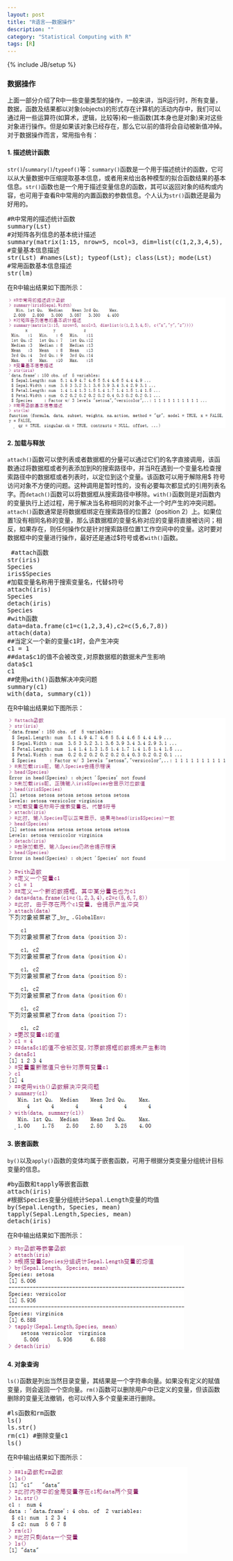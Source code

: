 ```yaml
---
layout: post
title: "R语言——数据操作"
description: ""
category: "Statistical Computing with R"
tags: [R]
---
```

{% include JB/setup %}

### 数据操作
上面一部分介绍了R中一些变量类型的操作，一般来讲，当R运行时，所有变量，数据，函数及结果都以对象(objects)的形式存在计算机的活动内存中，我们可以通过用一些运算符(如算术，逻辑，比较等)和一些函数(其本身也是对象)来对这些对象进行操作。但是如果该对象已经存在，那么它以前的值将会自动被新值冲掉。对于数据操作而言，常用指令有：

#### 1. 描述统计函数
`str()`/`summary()`/`typeof()`等：`summary()`函数是一个用于描述统计的函数，它可以从大量数据中压缩提取基本信息，或者用来给出各种模型的拟合函数结果的基本信息。`str()`函数也是一个用于描述变量信息的函数，其可以返回对象的结构或内容，也可用于查看R中常用的内置函数的参数信息。个人认为`str()`函数还是最为好用的。

<pre class="prettyprint">
#R中常用的描述统计函数
summary(Lst)
#对矩阵各列信息的基本统计描述
summary(matrix(1:15, nrow=5, ncol=3, dim=list(c(1,2,3,4,5), c("x","y","z"))))
#变量基本信息描述
str(Lst) #names(Lst); typeof(Lst); class(Lst); mode(Lst)
#常用函数基本信息描述
str(lm)
</pre>

在R中输出结果如下图所示：

![描述统计函数](/img/R/datatype/summary.jpg)

#### 2. 加载与释放
`attach()`函数可以使列表或者数据框的分量可以通过它们的名字直接调用，该函数通过将数据框或者列表添加到R的搜索路径中，并当R在遇到一个变量名检查搜索路径中的数据框或者列表时，以定位到这个变量。该函数可以用于解除用\$ 符号访问对象不方便的问题。这种调用是暂时性的，没有必要每次都显式的引用列表名字。而`detach()`函数可以将数据框从搜索路径中移除。`with()`函数则是对函数内的变量执行上述过程，用于解决当名称相同的对象不止一个时产生的冲突问题。`attach()`函数通常是将数据框绑定在搜索路径的位置2（position 2）上。如果位置1没有相同名称的变量，那么该数据框的变量名称对应的变量将直接被访问；相反，如果存在，则任何操作仅是针对搜索路径位置1工作空间中的变量。这时要对数据框中的变量进行操作，最好还是通过\$符号或者`with()`函数。

<pre class="prettyprint">
 #attach函数
str(iris)
Species
iris$Species
#加载变量名称用于搜索变量名，代替$符号
attach(iris)
Species
detach(iris)
Species
#with函数
data=data.frame(c1=c(1,2,3,4),c2=c(5,6,7,8))
attach(data)
##当定义一个新的变量c1时，会产生冲突
c1 = 1
##data$c1的值不会被改变,对原数据框的数据未产生影响
data$c1
c1
##使用with()函数解决冲突问题
summary(c1)
with(data, summary(c1))
</pre>

在R中输出结果如下图所示：

![attach函数](/img/R/datatype/attach.jpg)

![with函数](/img/R/datatype/with.jpg)

#### 3. 嵌套函数
`by()`以及`apply()`函数的变体均属于嵌套函数，可用于根据分类变量分组统计目标变量的信息。

<pre class="prettyprint">
#by函数和tapply等嵌套函数
attach(iris)
#根据Species变量分组统计Sepal.Length变量的均值
by(Sepal.Length, Species, mean)
tapply(Sepal.Length,Species, mean)
detach(iris)
</pre>

在R中输出结果如下图所示：

![by函数](/img/R/datatype/by.jpg)

#### 4. 对象查询
`ls()`函数是列出当然目录变量，其结果是一个字符串向量。如果没有定义的赋值变量，则会返回一个空向量。`rm()`函数可以删除用户中已定义的变量，但该函数删除的变量无法撤销，也可以传入多个变量来进行删除。

<pre class="prettyprint">
#ls函数和rm函数
ls()
ls.str()
rm(c1) #删除变量c1
ls()
</pre>

在R中输出结果如下图所示：

![ls函数](/img/R/datatype/ls.jpg)